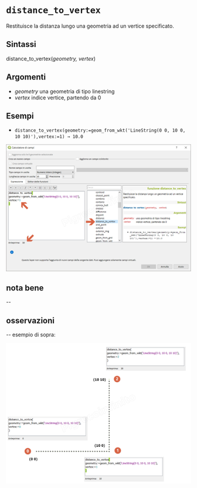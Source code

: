# `distance_to_vertex`

Restituisce la distanza lungo una geometria ad un vertice specificato.

## Sintassi

distance_to_vertex(_geometry, vertex_)

## Argomenti

* _geometry_ una geometria di tipo linestring
* _vertex_ indice vertice, partendo da 0


## Esempi

* `distance_to_vertex(geometry:=geom_from_wkt('LineString(0 0, 10 0, 10 10)'),vertex:=1) → 10.0`

![](/img/geometria/distance_to_vertex/distance_to_vertex1.png)

## nota bene

--

## osservazioni

--
esempio di sopra:

![](/img/geometria/distance_to_vertex/distance_to_vertex3.png)
